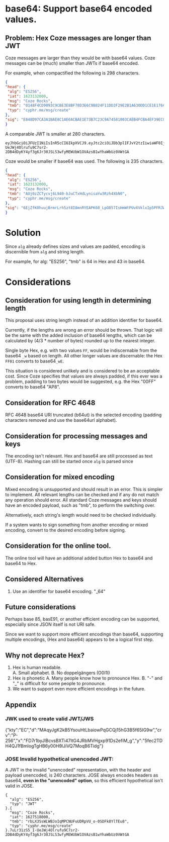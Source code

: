 # base64: Support base64 encoded values.

## Problem: Hex Coze messages are longer than JWT

Coze messages are larger than they would be with base64 values. Coze messages
can be (much) smaller than JWTs if base64 encoded.  

For example, when compactified the following is 298 characters.  
```json
{
"head": {
 "alg": "ES256",
 "iat": 1623132000,
 "msg": "Coze Rocks",
 "tmb": "0148F4CD9093C9CBE3E8BF78D3E6C9B824F11DD2F29E2B1A630DD1CE1E176CDD",
 "typ": "cyphr.me/msg/create"
},
"sig": "E848D97CA3A1BAE8C1AE6ACBAE1E73B7C23C9A74581003CAEB4FCBA4EF39EC8B07996B4F52F5D5925C48A793C54495A3B89DD9A8B55D29E72B8B9DF599E0A734"
}
```

A comparable JWT is smaller at 280 characters.  

```jwt
eyJhbGciOiJFUzI1NiIsInR5cCI6IkpXVCJ9.eyJtc2ciOiJDb3plIFJvY2tzIiwiaWF0IjoxNjI3NTE4MDAwLCJ0bWIiOiJyYkxYM1NzV0xXQkpvSXFNUENOVUZ1VURScFZVX28tMFNERms4WWxURXU4IiwidHlwIjoiY3lwaHIubWUvbXNnL2NyZWF0ZSJ9.7uLr31zS5_I-UeJWj4Olrufu9C7sr2-2DB4dDyKY4yf3g6Jr30JSLS3wfyMEWUbW1OVAzsB1wYhaWbUz0VWtGA
```



Coze would be smaller if base64 was used.  The following is 235 characters.  

```json
{
"head": {
 "alg": "ES256",
 "iat": 1623132000,
 "msg": "Coze Rocks",
 "tmb": "AUj0zZCTycvj6L940-bJuCTxHdLynisaYw3Rzh4XbN0",
 "typ": "cyphr.me/msg/create"
},
"sig": "6EjZfKOhuujBrmrLrh5zt8I8mnRYEAPK60_LpO857IsHmWtPUvXVklxIp5PFRJWjuJ3ZqLVdKecri531meCnNA"
}
```

# Solution
Since `alg` already defines sizes and values are padded, encoding is discernible
from `alg` and string length.

For example, for alg: "ES256", "tmb" is 64 in Hex and 43 in base64.

# Considerations

## Consideration for using length in determining length
This proposal uses string length instead of an addition identifier for base64.

Currently, if the lengths are wrong an error should be thrown.  That logic will
be the same with the added inclusion of base64 lengths, which can be calculated
by (4/3 * number of bytes) rounded up to the nearest integer.

Single byte Hex, e.g. with two values `FF`, would be indiscernable from the
base64 `_w` based on length.  All other longer values are discernable:  the
Hex `FF01` converts to base64`_wE`.

This situation is considered unlikely and is considered to be an acceptable
cost.  Since Coze specifies that values are always padded, if this ever was a
problem, padding to two bytes would be suggested, e.g. the Hex "00FF" converts
to base64 "AP8".

## Consideration for RFC 4648
RFC 4648 base64 URI truncated (b64ut) is the selected encoding (padding
characters removed and use the base64url alphabet). 

## Consideration for processing messages and keys
The encoding isn't relevant. Hex and base64 are still processed as text (UTF-8).
Hashing can still be started once `alg` is parsed since 

## Consideration for mixed encoding
Mixed encoding is unsupported and should result in an error. This is simpler to
implement.  All relevant lengths can be checked and if any do not match any
operation should error.  All standard Coze messages and keys should have an
encoded payload, such as "tmb", to perform the switching over.  

Alternatively, each string's length would need to be checked individually.  

If a system wants to sign something from another encoding or mixed encoding,
convert to the desired encoding before signing.  

## Consideration for the online tool.
The online tool will have an additional added button Hex to base64 and base64 to
Hex.  

## Considered Alternatives
1. Use an identifier for base64 encoding.  "_64"

## Future considerations
Perhaps base 85, basE91, or another efficient encoding can be supported,
especially since JSON itself is not URI safe. 

Since we want to support more efficient encodings than base64, supporting
multiple encodings, (Hex and base64) appears to be a logical first step.  

## Why not deprecate Hex?
1. Hex is human readable.  
 A. Small alphabet. 
 B. No doppelgängers (O0I1l)
2. Hex is phonetic
	A. Many people know how to pronounce Hex. 
	B. "-" and "_" is difficult for some people to pronounce.  
3. We want to support even more efficient encodings in the future.  


## Appendix

### JWK used to create valid JWT/JWS
{"kty":"EC","d":"MAqyJgK2kB5YsouHtLbaiowPqGCQj15hG3B5f65IG9w","crv":"P-256","x":"FD7r1byJlBcvsBXTi47ltG4JRbMVHgxp91Ds2efiM_g","y":"5fec2TDH4QJ1fBmIogTgHB6y00H9lJiVQ7MoqB6Tidg"}

### JOSE Invalid hypothetical unencoded JWT:
 A JWT in the invalid "unencoded" representation, with the header and
payload unencoded, is 240 characters.  JOSE always encodes headers as base64,
**even in the "unencoded" option**, so this efficient hypothetical isn't
valid in JOSE.

```jwt
{
  "alg": "ES256",
  "typ": "JWT"
}.{
  "msg": "Coze Rocks",
  "iat": 1627518000,
  "tmb": "rbLX3SsWLWBJoIqMPCNUFuUDRpVU_o-0SDFk8YlTEu8",
  "typ": "cyphr.me/msg/create"
}.7uLr31zS5_I-UeJWj4Olrufu9C7sr2-2DB4dDyKY4yf3g6Jr30JSLS3wfyMEWUbW1OVAzsB1wYhaWbUz0VWtGA
```
